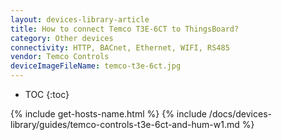 ```yaml
---
layout: devices-library-article
title: How to connect Temco T3E-6CT to ThingsBoard?
category: Other devices
connectivity: HTTP, BACnet, Ethernet, WIFI, RS485
vendor: Temco Controls
deviceImageFileName: temco-t3e-6ct.jpg
---
```



* TOC
{:toc}

{% include get-hosts-name.html %}
{% include /docs/devices-library/guides/temco-controls-t3e-6ct-and-hum-w1.md %}
